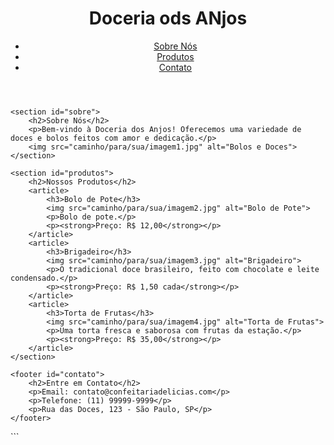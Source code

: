 
</head>
<body>
    <header>
        <h1>Doceria ods ANjos</h1>
        <nav>
            <ul>
                <li><a href="#sobre">Sobre Nós</a></li>
                <li><a href="#produtos">Produtos</a></li>
                <li><a href="#contato">Contato</a></li>
            </ul>
        </nav>
    </header>

    <section id="sobre">
        <h2>Sobre Nós</h2>
        <p>Bem-vindo à Doceria dos Anjos! Oferecemos uma variedade de doces e bolos feitos com amor e dedicação.</p>
        <img src="caminho/para/sua/imagem1.jpg" alt="Bolos e Doces">
    </section>

    <section id="produtos">
        <h2>Nossos Produtos</h2>
        <article>
            <h3>Bolo de Pote</h3>
            <img src="caminho/para/sua/imagem2.jpg" alt="Bolo de Pote">
            <p>Bolo de pote.</p>
            <p><strong>Preço: R$ 12,00</strong></p>
        </article>
        <article>
            <h3>Brigadeiro</h3>
            <img src="caminho/para/sua/imagem3.jpg" alt="Brigadeiro">
            <p>O tradicional doce brasileiro, feito com chocolate e leite condensado.</p>
            <p><strong>Preço: R$ 1,50 cada</strong></p>
        </article>
        <article>
            <h3>Torta de Frutas</h3>
            <img src="caminho/para/sua/imagem4.jpg" alt="Torta de Frutas">
            <p>Uma torta fresca e saborosa com frutas da estação.</p>
            <p><strong>Preço: R$ 35,00</strong></p>
        </article>
    </section>

    <footer id="contato">
        <h2>Entre em Contato</h2>
        <p>Email: contato@confeitariadelicias.com</p>
        <p>Telefone: (11) 99999-9999</p>
        <p>Rua das Doces, 123 - São Paulo, SP</p>
    </footer>
</body>
</html>
```
